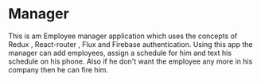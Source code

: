 # Manager

This is am Employee manager application which uses the concepts of Redux , React-router , Flux and Firebase authentication. Using this app the manager can add employees, assign a schedule for him and text his schedule on his phone. Also if he don't want the employee any more in his company then he can fire him.
